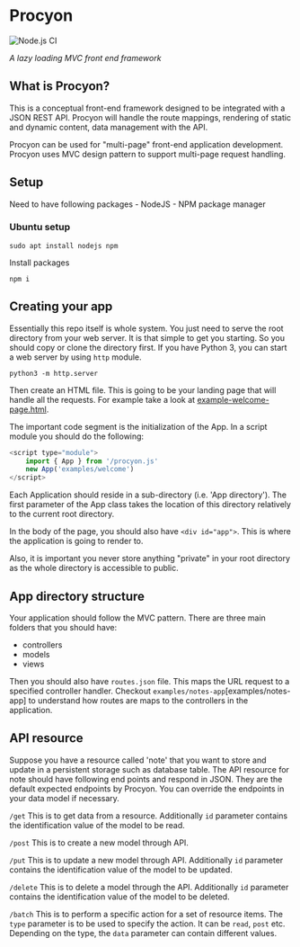 # Procyon

![Node.js CI](https://github.com/sinaru/procyon/workflows/Node.js%20CI/badge.svg)

_A lazy loading MVC front end framework_

## What is Procyon?

This is a conceptual front-end framework designed to be integrated with a JSON REST API.
Procyon will handle the route mappings, rendering of static and dynamic content, data management with the API.

Procyon can be used for "multi-page" front-end application development. Procyon uses MVC design pattern to support multi-page request handling.

## Setup

Need to have following packages
    - NodeJS
    - NPM package manager
    
### Ubuntu setup

```
sudo apt install nodejs npm
```

Install packages

```
npm i
```
## Creating your app

Essentially this repo itself is whole system. You just need to serve the root directory from your web server. It is that simple to get you starting. 
So you should copy or clone the directory first. If you have Python 3, you can start a web server by using `http` module. 

```
python3 -m http.server
```

Then create an HTML file. This is going to be your landing page that will handle all the requests. For example take a look at
[example-welcome-page.html](example-welcome-page.html). 

The important code segment is the initialization of the App. In a script module you should do the following:

```js
<script type="module">
    import { App } from '/procyon.js'
    new App('examples/welcome')
</script>
```

Each Application should reside in a sub-directory (i.e. 'App directory'). The first parameter of the App class takes the location of this directory
relatively to the current root directory. 

In the body of the page, you should also have `<div id="app">`. This is where the application is going to render to.

Also, it is important you never store anything "private" in your root directory as the whole directory is accessible to public. 

## App directory structure

Your application should follow the MVC pattern. There are three main folders that you should have:

- controllers
- models
- views
    
Then you should also have `routes.json` file. This maps the URL request to a specified controller handler. Checkout 
`examples/notes-app`[examples/notes-app] to understand how routes are maps to the controllers in the application.

## API resource

Suppose you have a resource called 'note' that you want to store and update in a persistent 
storage such as database table. The API resource for note should have following end points and respond in JSON.
They are the default expected endpoints by Procyon. You can override the endpoints in your data model if necessary. 

`/get`
This is to get data from a resource. 
Additionally `id` parameter contains the identification value of the model to be read.  

`/post`
This is to create a new model through API.

`/put`
This is to update a new model through API.
Additionally `id` parameter contains the identification value of the model to be updated.  

`/delete`
This is to delete a model through the API.
Additionally `id` parameter contains the identification value of the model to be deleted.  

`/batch`
This is to perform a specific action for a set of resource items.
The `type` parameter is to be used to specify the action. It can be `read`, `post` etc.
Depending on the type, the `data` parameter can contain different values.
